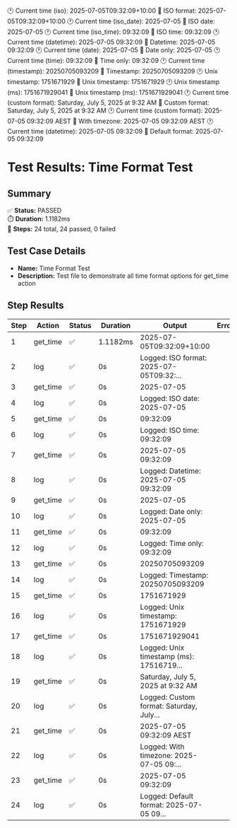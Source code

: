 🕐 Current time (iso): 2025-07-05T09:32:09+10:00
📝 ISO format: 2025-07-05T09:32:09+10:00
🕐 Current time (iso_date): 2025-07-05
📝 ISO date: 2025-07-05
🕐 Current time (iso_time): 09:32:09
📝 ISO time: 09:32:09
🕐 Current time (datetime): 2025-07-05 09:32:09
📝 Datetime: 2025-07-05 09:32:09
🕐 Current time (date): 2025-07-05
📝 Date only: 2025-07-05
🕐 Current time (time): 09:32:09
📝 Time only: 09:32:09
🕐 Current time (timestamp): 20250705093209
📝 Timestamp: 20250705093209
🕐 Unix timestamp: 1751671929
📝 Unix timestamp: 1751671929
🕐 Unix timestamp (ms): 1751671929041
📝 Unix timestamp (ms): 1751671929041
🕐 Current time (custom format): Saturday, July 5, 2025 at 9:32 AM
📝 Custom format: Saturday, July 5, 2025 at 9:32 AM
🕐 Current time (custom format): 2025-07-05 09:32:09 AEST
📝 With timezone: 2025-07-05 09:32:09 AEST
🕐 Current time (datetime): 2025-07-05 09:32:09
📝 Default format: 2025-07-05 09:32:09
# Test Results: Time Format Test

## Summary
✅ **Status:** PASSED  
⏱️ **Duration:** 1.1182ms  
📝 **Steps:** 24 total, 24 passed, 0 failed

## Test Case Details
- **Name:** Time Format Test
- **Description:** Test file to demonstrate all time format options for get_time action

## Step Results
| Step | Action | Status | Duration | Output | Error |
|------|--------|--------|----------|--------|-------|
| 1 | get_time | ✅ | 1.1182ms | 2025-07-05T09:32:09+10:00 |  |
| 2 | log | ✅ | 0s | Logged: ISO format: 2025-07-05T09:32:... |  |
| 3 | get_time | ✅ | 0s | 2025-07-05 |  |
| 4 | log | ✅ | 0s | Logged: ISO date: 2025-07-05 |  |
| 5 | get_time | ✅ | 0s | 09:32:09 |  |
| 6 | log | ✅ | 0s | Logged: ISO time: 09:32:09 |  |
| 7 | get_time | ✅ | 0s | 2025-07-05 09:32:09 |  |
| 8 | log | ✅ | 0s | Logged: Datetime: 2025-07-05 09:32:09 |  |
| 9 | get_time | ✅ | 0s | 2025-07-05 |  |
| 10 | log | ✅ | 0s | Logged: Date only: 2025-07-05 |  |
| 11 | get_time | ✅ | 0s | 09:32:09 |  |
| 12 | log | ✅ | 0s | Logged: Time only: 09:32:09 |  |
| 13 | get_time | ✅ | 0s | 20250705093209 |  |
| 14 | log | ✅ | 0s | Logged: Timestamp: 20250705093209 |  |
| 15 | get_time | ✅ | 0s | 1751671929 |  |
| 16 | log | ✅ | 0s | Logged: Unix timestamp: 1751671929 |  |
| 17 | get_time | ✅ | 0s | 1751671929041 |  |
| 18 | log | ✅ | 0s | Logged: Unix timestamp (ms): 17516719... |  |
| 19 | get_time | ✅ | 0s | Saturday, July 5, 2025 at 9:32 AM |  |
| 20 | log | ✅ | 0s | Logged: Custom format: Saturday, July... |  |
| 21 | get_time | ✅ | 0s | 2025-07-05 09:32:09 AEST |  |
| 22 | log | ✅ | 0s | Logged: With timezone: 2025-07-05 09:... |  |
| 23 | get_time | ✅ | 0s | 2025-07-05 09:32:09 |  |
| 24 | log | ✅ | 0s | Logged: Default format: 2025-07-05 09... |  |
